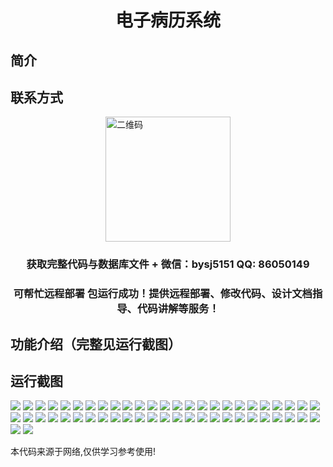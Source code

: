 <p><h1 align="center">电子病历系统</h1></p>

## 简介

## 联系方式
<img src="https://bs-1329754181.cos.ap-shanghai.myqcloud.com/wx.jpg" alt="二维码" style="display: block; margin: 0 auto;" width="200px">
<p><h3 align="center">获取完整代码与数据库文件 + 微信：bysj5151 QQ: 86050149</h3></p>
<p><h3 align="center">可帮忙远程部署 包运行成功！提供远程部署、修改代码、设计文档指导、代码讲解等服务！</h3></p>

## 功能介绍（完整见运行截图）

## 运行截图
![](https://bs-1329754181.cos.ap-shanghai.myqcloud.com/ssm/ElectronicMedicalRecordSystem1/img/001.jpg)
![](https://bs-1329754181.cos.ap-shanghai.myqcloud.com/ssm/ElectronicMedicalRecordSystem1/img/002.jpg)
![](https://bs-1329754181.cos.ap-shanghai.myqcloud.com/ssm/ElectronicMedicalRecordSystem1/img/003.jpg)
![](https://bs-1329754181.cos.ap-shanghai.myqcloud.com/ssm/ElectronicMedicalRecordSystem1/img/004.jpg)
![](https://bs-1329754181.cos.ap-shanghai.myqcloud.com/ssm/ElectronicMedicalRecordSystem1/img/005.jpg)
![](https://bs-1329754181.cos.ap-shanghai.myqcloud.com/ssm/ElectronicMedicalRecordSystem1/img/006.jpg)
![](https://bs-1329754181.cos.ap-shanghai.myqcloud.com/ssm/ElectronicMedicalRecordSystem1/img/007.jpg)
![](https://bs-1329754181.cos.ap-shanghai.myqcloud.com/ssm/ElectronicMedicalRecordSystem1/img/008.jpg)
![](https://bs-1329754181.cos.ap-shanghai.myqcloud.com/ssm/ElectronicMedicalRecordSystem1/img/009.jpg)
![](https://bs-1329754181.cos.ap-shanghai.myqcloud.com/ssm/ElectronicMedicalRecordSystem1/img/010.jpg)
![](https://bs-1329754181.cos.ap-shanghai.myqcloud.com/ssm/ElectronicMedicalRecordSystem1/img/011.jpg)
![](https://bs-1329754181.cos.ap-shanghai.myqcloud.com/ssm/ElectronicMedicalRecordSystem1/img/012.jpg)
![](https://bs-1329754181.cos.ap-shanghai.myqcloud.com/ssm/ElectronicMedicalRecordSystem1/img/013.jpg)
![](https://bs-1329754181.cos.ap-shanghai.myqcloud.com/ssm/ElectronicMedicalRecordSystem1/img/014.jpg)
![](https://bs-1329754181.cos.ap-shanghai.myqcloud.com/ssm/ElectronicMedicalRecordSystem1/img/015.jpg)
![](https://bs-1329754181.cos.ap-shanghai.myqcloud.com/ssm/ElectronicMedicalRecordSystem1/img/016.jpg)
![](https://bs-1329754181.cos.ap-shanghai.myqcloud.com/ssm/ElectronicMedicalRecordSystem1/img/017.jpg)
![](https://bs-1329754181.cos.ap-shanghai.myqcloud.com/ssm/ElectronicMedicalRecordSystem1/img/018.jpg)
![](https://bs-1329754181.cos.ap-shanghai.myqcloud.com/ssm/ElectronicMedicalRecordSystem1/img/019.jpg)
![](https://bs-1329754181.cos.ap-shanghai.myqcloud.com/ssm/ElectronicMedicalRecordSystem1/img/020.jpg)
![](https://bs-1329754181.cos.ap-shanghai.myqcloud.com/ssm/ElectronicMedicalRecordSystem1/img/021.jpg)
![](https://bs-1329754181.cos.ap-shanghai.myqcloud.com/ssm/ElectronicMedicalRecordSystem1/img/022.jpg)
![](https://bs-1329754181.cos.ap-shanghai.myqcloud.com/ssm/ElectronicMedicalRecordSystem1/img/023.jpg)
![](https://bs-1329754181.cos.ap-shanghai.myqcloud.com/ssm/ElectronicMedicalRecordSystem1/img/024.jpg)
![](https://bs-1329754181.cos.ap-shanghai.myqcloud.com/ssm/ElectronicMedicalRecordSystem1/img/025.jpg)
![](https://bs-1329754181.cos.ap-shanghai.myqcloud.com/ssm/ElectronicMedicalRecordSystem1/img/026.jpg)
![](https://bs-1329754181.cos.ap-shanghai.myqcloud.com/ssm/ElectronicMedicalRecordSystem1/img/027.jpg)
![](https://bs-1329754181.cos.ap-shanghai.myqcloud.com/ssm/ElectronicMedicalRecordSystem1/img/028.jpg)
![](https://bs-1329754181.cos.ap-shanghai.myqcloud.com/ssm/ElectronicMedicalRecordSystem1/img/029.jpg)
![](https://bs-1329754181.cos.ap-shanghai.myqcloud.com/ssm/ElectronicMedicalRecordSystem1/img/030.jpg)
![](https://bs-1329754181.cos.ap-shanghai.myqcloud.com/ssm/ElectronicMedicalRecordSystem1/img/031.jpg)
![](https://bs-1329754181.cos.ap-shanghai.myqcloud.com/ssm/ElectronicMedicalRecordSystem1/img/032.jpg)
![](https://bs-1329754181.cos.ap-shanghai.myqcloud.com/ssm/ElectronicMedicalRecordSystem1/img/033.jpg)
![](https://bs-1329754181.cos.ap-shanghai.myqcloud.com/ssm/ElectronicMedicalRecordSystem1/img/034.jpg)
![](https://bs-1329754181.cos.ap-shanghai.myqcloud.com/ssm/ElectronicMedicalRecordSystem1/img/035.jpg)
![](https://bs-1329754181.cos.ap-shanghai.myqcloud.com/ssm/ElectronicMedicalRecordSystem1/img/036.jpg)
![](https://bs-1329754181.cos.ap-shanghai.myqcloud.com/ssm/ElectronicMedicalRecordSystem1/img/037.jpg)
![](https://bs-1329754181.cos.ap-shanghai.myqcloud.com/ssm/ElectronicMedicalRecordSystem1/img/038.jpg)
![](https://bs-1329754181.cos.ap-shanghai.myqcloud.com/ssm/ElectronicMedicalRecordSystem1/img/039.jpg)
![](https://bs-1329754181.cos.ap-shanghai.myqcloud.com/ssm/ElectronicMedicalRecordSystem1/img/040.jpg)
![](https://bs-1329754181.cos.ap-shanghai.myqcloud.com/ssm/ElectronicMedicalRecordSystem1/img/041.jpg)
![](https://bs-1329754181.cos.ap-shanghai.myqcloud.com/ssm/ElectronicMedicalRecordSystem1/img/042.jpg)
![](https://bs-1329754181.cos.ap-shanghai.myqcloud.com/ssm/ElectronicMedicalRecordSystem1/img/043.jpg)
![](https://bs-1329754181.cos.ap-shanghai.myqcloud.com/ssm/ElectronicMedicalRecordSystem1/img/044.jpg)
![](https://bs-1329754181.cos.ap-shanghai.myqcloud.com/ssm/ElectronicMedicalRecordSystem1/img/045.jpg)
![](https://bs-1329754181.cos.ap-shanghai.myqcloud.com/ssm/ElectronicMedicalRecordSystem1/img/046.jpg)
![](https://bs-1329754181.cos.ap-shanghai.myqcloud.com/ssm/ElectronicMedicalRecordSystem1/img/047.jpg)
![](https://bs-1329754181.cos.ap-shanghai.myqcloud.com/ssm/ElectronicMedicalRecordSystem1/img/048.jpg)
![](https://bs-1329754181.cos.ap-shanghai.myqcloud.com/ssm/ElectronicMedicalRecordSystem1/img/049.jpg)
![](https://bs-1329754181.cos.ap-shanghai.myqcloud.com/ssm/ElectronicMedicalRecordSystem1/img/050.jpg)
![](https://bs-1329754181.cos.ap-shanghai.myqcloud.com/ssm/ElectronicMedicalRecordSystem1/img/051.jpg)
![](https://bs-1329754181.cos.ap-shanghai.myqcloud.com/ssm/ElectronicMedicalRecordSystem1/img/052.jpg)

<p>本代码来源于网络,仅供学习参考使用!</p>
